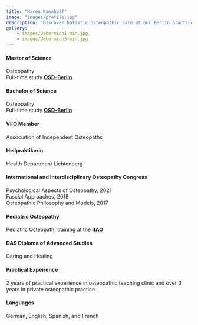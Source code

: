 ```yaml
---
title: "Maren Kammhoff"
image: "images/profile.jpg"
description: "Discover holistic osteopathic care at our Berlin practice. Specializing in chronic pain, acute injuries, and overall wellness, we offer personalized treatments in a welcoming environment. Visit us for expert osteopathy services tailored to your needs."
gallery: 
    - images/Uebermich1-min.jpg
    - images/Uebermich3-min.jpg
---
```


#### Master of Science
Osteopathy <br> 
Full-time study **[OSD-Berlin](https://www.osteopathie-schule.de/ "Studium an der OSD")**  
  
#### Bachelor of Science  
Osteopathy <br>
Full-time study **[OSD-Berlin](https://www.osteopathie-schule.de/ "Studium an der OSD")**  
  
#### VFO Member
Association of Independent Osteopaths
  
#### Heilpraktikerin
Health Department Lichtenberg  
  
#### International and Interdisciplinary Osteopathy Congress 
Psychological Aspects of Osteopathy, 2021<br>
Fascial Approaches, 2018  
Osteopathic Philosophy and Models, 2017  

#### Pediatric Osteopathy <br>
Pediatric Osteopath, training at the **[IfAO](https://www.ifaop.com/postgraduatkurse/kursuebersicht/ "kinderosteopathische Ausbildung")** <br>

#### DAS Diploma of Advanced Studies <br>
Caring and Healing

#### Practical Experience <br>
2 years of practical experience in osteopathic teaching clinic and over 3 years in private osteopathic practice

#### Languages <br>
German, English, Spanish, and French  